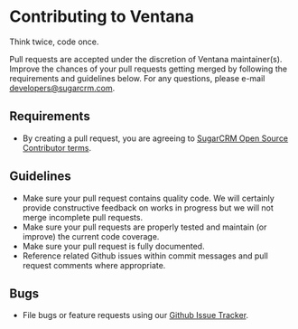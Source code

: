 # Contributing to Ventana

Think twice, code once.

Pull requests are accepted under the discretion of Ventana maintainer(s).
Improve the chances of your pull requests getting merged by following the
requirements and guidelines below. For any questions, please e-mail
developers@sugarcrm.com.

## Requirements
- By creating a pull request, you are agreeing to
[SugarCRM Open Source Contributor terms][contributor-pdf].

## Guidelines
- Make sure your pull request contains quality code. We will certainly provide
constructive feedback on works in progress but we will not merge incomplete
pull requests.
- Make sure your pull requests are properly tested and maintain (or improve)
the current code coverage.
- Make sure your pull request is fully documented.
- Reference related Github issues within commit messages and pull request
comments where appropriate.

## Bugs
- File bugs or feature requests using our [Github Issue Tracker][tracker].

[contributor-pdf]: https://github.com/sugarcrm/ventana/blob/master/CONTRIBUTOR_TERMS.pdf
[tracker]: https://github.com/sugarcrm/ventana/issues
